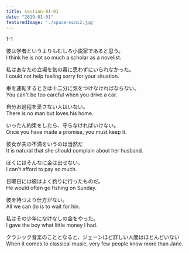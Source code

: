 ```yaml
---
title: section-01-01
date: "2019-01-01"
featuredImage: './space-mini2.jpg'
---
```


1-1

<!-- end -->

彼は学者というよりもむしろ小説家であると思う。  
I think he is not so much a scholar as a novelist.  

私はあなたの立場を気の毒に思わずにいられなかった。  
I could not help feeling sorry for your situation.  

車を運転するときは十二分に気をつけなければならない。  
You can't be too careful when you drive a car.  

自分お過程を愛さない人はいない。  
There is no man but loves his home.  

いったん約束をしたら、守らなければいけない。  
Once you have made a promise, you must keep it.  

彼女が夫の不満をいうのは当然だ  
It is natural that she should complain about her husband.  
 
ぼくにはそんなに金は出せない。  
I can't afford to pay so much.  

日曜日には彼はよく釣りに行ったものだ。  
He would often go fishing on Sunday.  

彼を待つより仕方がない。  
All we can do is to wait for hin.  

私はその少年になけなしの金をやった。  
I gave the boy what little money I had.  

クラシック音楽のこととなると、ジェーンほど詳しい人間はほとんどいない  
When it comes to classical music, very few people know more than Jane.  


